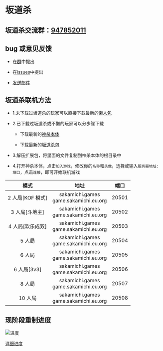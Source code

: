 # 坂道杀

## 坂道杀交流群：[947852011](https://qm.qq.com/cgi-bin/qm/qr?k=kGs_k8Fe1C8GwfCR64IYa0c2VfBvsBXz&jump_from=webapi '点击加群')

## bug 或意见反馈

* 在[群](https://qm.qq.com/cgi-bin/qm/qr?k=kGs_k8Fe1C8GwfCR64IYa0c2VfBvsBXz&jump_from=webapi '点击加群')中提出

* 在[issues](https://github.com/Cassimolar/sakamichi/issues)中提出

* <a href="mailto:Cassimolar@sakamichi.games;peitonglong@gmail.com?CC=florrie@rakushouda.top&subject=坂道杀反馈&body=敬启者："><p>发送邮件<p></a>

## 坂道杀联机方法

* 1.未下载过坂道杀的玩家可以直接下载最新的[懒人包](https://github.com/Cassimolar/sakamichi/releases)

* 2.已下载过坂道杀或不懒的玩家可以分步骤下载

  * 下载最新的[神杀本体](https://github.com/Cassimolar/sakamichi/releases)

  * 下载最新的[坂道杀包](https://github.com/Cassimolar/sakamichi/releases)


* 3.解压扩展包，将里面的文件复制到神杀本体的根目录中

* 4.打开神杀本体，点击`加入游戏`，修改你的`名称`和`头像`，选择或输入`服务器地址:端口`，点击`连接`，即可开始联机游戏

|       模式       |                   地址                    |  端口  |
| :-------------: | :--------------------------------------: | :---: |
| 2 人局[KOF 模式]  | sakamichi.games<br>game.sakamichi.eu.org | 20501 |
|  3 人局[斗地主]   | sakamichi.games<br>game.sakamichi.eu.org | 20502 |
|  4 人局[欢乐成双]  | sakamichi.games<br>game.sakamichi.eu.org | 20503 |
|      5 人局      | sakamichi.games<br>game.sakamichi.eu.org | 20504 |
|      6 人局      | sakamichi.games<br>game.sakamichi.eu.org | 20505 |
|   6 人局[3v3]    | sakamichi.games<br>game.sakamichi.eu.org | 20506 |
|      8 人局      | sakamichi.games<br>game.sakamichi.eu.org | 20507 |
|     10 人局      | sakamichi.games<br>game.sakamichi.eu.org | 20508 |

## 现阶段重制进度

![进度](https://cdn.jsdelivr.net/gh/Cassimolar/sakamichi@pic/图床/进度.png)

[详细进度](https://github.com/Cassimolar/sakamichi/tree/img/README.md)
